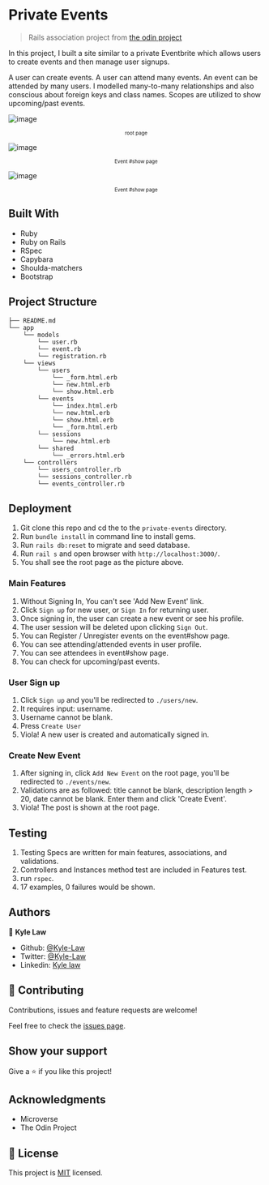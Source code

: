 # Private Events

> Rails association project from [the odin project](https://www.theodinproject.com/courses/ruby-on-rails/lessons/associations)

In this project, I built a site similar to a private Eventbrite which allows users to create events and then manage user signups.

A user can create events. A user can attend many events. An event can be attended by many users. I modelled many-to-many relationships and also conscious about foreign keys and class names. Scopes are utilized to show upcoming/past events.

![image](https://user-images.githubusercontent.com/55923773/80930235-c2e3f280-8de4-11ea-8e2d-7dd29119fbdb.png)
<small><small><center>root page</center></small></small>

![image](https://user-images.githubusercontent.com/55923773/80930557-e6a83800-8de6-11ea-87c5-103a61c9483d.png)
<small><small><center>Event #show page</center></small></small>

![image](https://user-images.githubusercontent.com/55923773/80930578-10f9f580-8de7-11ea-83dc-fa8e3a6d38bc.png)
<small><small><center>Event #show page</center></small></small>

## Built With

- Ruby
- Ruby on Rails
- RSpec
- Capybara
- Shoulda-matchers
- Bootstrap

## Project Structure

```
├── README.md
└── app
    └── models
        └── user.rb
        └── event.rb
        └── registration.rb
    └── views
        └── users
            └── _form.html.erb
            └── new.html.erb
            └── show.html.erb
        └── events
            └── index.html.erb
            └── new.html.erb
            └── show.html.erb
            └── _form.html.erb
        └── sessions
            └── new.html.erb
        └── shared
            └── _errors.html.erb
    └── controllers
        └── users_controller.rb
        └── sessions_controller.rb
        └── events_controller.rb

```

## Deployment
1) Git clone this repo and cd the to the `private-events` directory.
2) Run `bundle install` in command line to install gems.
3) Run `rails db:reset` to migrate and seed database.
4) Run `rail s` and open browser with `http://localhost:3000/`.
5) You shall see the root page as the picture above.

### Main Features
1) Without Signing In, You can't see 'Add New Event' link.
2) Click `Sign up` for new user, or `Sign In` for returning user.
3) Once signing in, the user can create a new event or see his profile.
4) The user session will be deleted upon clicking `Sign Out`.
5) You can Register / Unregister events on the event#show page.
6) You can see attending/attended events in user profile.
7) You can see attendees in event#show page.
8) You can check for upcoming/past events. 

### User Sign up
1) Click `Sign up` and you'll be redirected to `./users/new`.
2) It requires input: username.
3) Username cannot be blank.
4) Press `Create User`
5) Viola! A new user is created and automatically signed in.

### Create New Event
1) After signing in, click `Add New Event` on the root page, you'll be redirected to `./events/new`.
2) Validations are as followed: title cannot be blank, description length > 20, date cannot be blank. Enter them and click 'Create Event'.
3) Viola! The post is shown at the root page.

## Testing
1) Testing Specs are written for main features, associations, and validations.
2) Controllers and Instances method test are included in Features test.
3) run `rspec`.
4) 17 examples, 0 failures would be shown.


## Authors

👤 **Kyle Law**

- Github: [@Kyle-Law](https://github.com/Kyle-Law)
- Twitter: [@Kyle-Law](https://twitter.com/ZhunKhing)
- Linkedin: [Kyle law](https://www.linkedin.com/in/kyle-lawzhunkhing/)

## 🤝 Contributing

Contributions, issues and feature requests are welcome!

Feel free to check the [issues page](https://github.com/Kyle-Law/web_scraper/issues?q=is%3Aissue+is%3Aopen+sort%3Aupdated-desc).

## Show your support

Give a ⭐️ if you like this project!

## Acknowledgments

- Microverse
- The Odin Project

## 📝 License

This project is [MIT](LICENSE) licensed.
